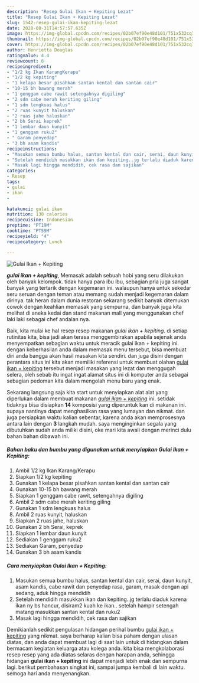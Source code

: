 ```yaml
---
description: "Resep Gulai Ikan + Kepiting Lezat"
title: "Resep Gulai Ikan + Kepiting Lezat"
slug: 1542-resep-gulai-ikan-kepiting-lezat
date: 2020-08-31T14:57:57.635Z
image: https://img-global.cpcdn.com/recipes/02b07ef90e48d101/751x532cq70/gulai-ikan-kepiting-foto-resep-utama.jpg
thumbnail: https://img-global.cpcdn.com/recipes/02b07ef90e48d101/751x532cq70/gulai-ikan-kepiting-foto-resep-utama.jpg
cover: https://img-global.cpcdn.com/recipes/02b07ef90e48d101/751x532cq70/gulai-ikan-kepiting-foto-resep-utama.jpg
author: Henrietta Douglas
ratingvalue: 4.4
reviewcount: 6
recipeingredient:
- "1/2 kg Ikan KarangKerapu"
- "1/2 kg kepiting"
- "1 kelapa besar pisahkan santan kental dan santan cair"
- "10-15 bh bawang merah"
- "1 genggam cabe rawit setengahnya digiling"
- "2 sdm cabe merah keriting giling"
- "1 sdm lengkuas halus"
- "2 ruas kunyit haluskan"
- "2 ruas jahe haluskan"
- "2 bh Serai keprek"
- "1 lembar daun kunyit"
- "1 genggam ruku2"
- " Garam penyedap"
- "3 bh asam kandis"
recipeinstructions:
- "Masukan semua bumbu halus, santan kental dan cair, serai, daun kunyit, asam kandis, cabe rawit dan penyedap rasa, garam, masak dengan api sedang, aduk hingga mendidih"
- "Setelah mendidih masukkan ikan dan kepiting..jg terlalu diaduk karena ikan ny bs hancur, disiram2 kuah ke ikan.. setelah hampir setengah matang masukkan santan kental dan ruku2"
- "Masak lagi hingga mendidih, cek rasa dan sajikan"
categories:
- Resep
tags:
- gulai
- ikan
- 

katakunci: gulai ikan  
nutrition: 130 calories
recipecuisine: Indonesian
preptime: "PT19M"
cooktime: "PT59M"
recipeyield: "4"
recipecategory: Lunch

---
```



![Gulai Ikan + Kepiting](https://img-global.cpcdn.com/recipes/02b07ef90e48d101/751x532cq70/gulai-ikan-kepiting-foto-resep-utama.jpg)

<b><i>gulai ikan + kepiting</i></b>, Memasak adalah sebuah hobi yang seru dilakukan oleh banyak kelompok. tidak hanya para ibu ibu, sebagian pria juga sangat banyak yang tertarik dengan kegemaran ini. walaupun hanya untuk sekedar seru seruan dengan teman atau memang sudah menjadi kegemaran dalam dirinya. tak heran dalam dunia restoran sekarang sedikit banyak ditemukan cowok dengan keahlian memasak yang sempurna, dan banyak juga kita melihat di aneka kedai dan stand makanan mall yang menggunakan chef laki laki sebagai chef andalan nya.

Baik, kita mulai ke hal resep resep makanan <i>gulai ikan + kepiting</i>. di setiap rutinitas kita, bisa jadi akan terasa menggembirakan apabila sejenak anda menyempatkan sebagian waktu untuk meracik gulai ikan + kepiting ini. dengan keberhasilan anda dalam memasak menu tersebut, bisa membuat diri anda bangga akan hasil masakan kita sendiri. dan juga disini dengan perantara situs ini kita akan memiliki referensi untuk membuat olahan <u>gulai ikan + kepiting</u> tersebut menjadi masakan yang lezat dan menggugah selera, oleh sebab itu ingat ingat alamat situs ini di komputer anda sebagai sebagian pedoman kita dalam mengolah menu baru yang enak.




Sekarang langsung saja kita start untuk menyiapkan alat alat yang diperlukan dalam membuat makanan <u><i>gulai ikan + kepiting</i></u> ini. setidak tidaknya bisa disiapkan <b>14</b> komposisi yang diperuntuk kan di makanan ini. supaya nantinya dapat menghasilkan rasa yang lumayan dan nikmat. dan juga persiapkan waktu kalian sebentar, karena anda akan memprosesnya antara lain dengan <b>3</b> langkah mudah. saya menginginkan segala yang dibutuhkan sudah anda miliki disini, oke mari kita awali dengan merinci dulu bahan bahan dibawah ini.

<!--inarticleads1-->

##### Bahan baku dan bumbu yang digunakan untuk menyiapkan Gulai Ikan + Kepiting:

1. Ambil 1/2 kg Ikan Karang/Kerapu
1. Siapkan 1/2 kg kepiting
1. Gunakan 1 kelapa besar pisahkan santan kental dan santan cair
1. Gunakan 10-15 bh bawang merah
1. Siapkan 1 genggam cabe rawit, setengahnya digiling
1. Ambil 2 sdm cabe merah keriting giling
1. Gunakan 1 sdm lengkuas halus
1. Ambil 2 ruas kunyit, haluskan
1. Siapkan 2 ruas jahe, haluskan
1. Gunakan 2 bh Serai, keprek
1. Siapkan 1 lembar daun kunyit
1. Sediakan 1 genggam ruku2
1. Sediakan  Garam, penyedap
1. Gunakan 3 bh asam kandis




<!--inarticleads2-->

##### Cara menyiapkan Gulai Ikan + Kepiting:

1. Masukan semua bumbu halus, santan kental dan cair, serai, daun kunyit, asam kandis, cabe rawit dan penyedap rasa, garam, masak dengan api sedang, aduk hingga mendidih
1. Setelah mendidih masukkan ikan dan kepiting..jg terlalu diaduk karena ikan ny bs hancur, disiram2 kuah ke ikan.. setelah hampir setengah matang masukkan santan kental dan ruku2
1. Masak lagi hingga mendidih, cek rasa dan sajikan




Demikianlah sedikit pengulasan hidangan perihal bumbu <u>gulai ikan + kepiting</u> yang nikmat. saya berharap kalian bisa paham dengan ulasan diatas, dan anda dapat membuat lagi di saat lain untuk di hidangkan dalam bermacam kegiatan keluarga atau kolega anda. kita bisa mengkolaborasi resep resep yang ada diatas selaras dengan harapan anda, sehingga hidangan <b>gulai ikan + kepiting</b> ini dapat menjadi lebih enak dan sempurna lagi. berikut pembahasan singkat ini, sampai jumpa kembali di lain waktu. semoga hari anda menyenangkan.
